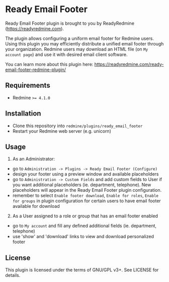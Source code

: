 Ready Email Footer
============

Ready Email Footer plugin is brought to you by ReadyRedmine (https://readyredmine.com).

The plugin allows configuring a uniform email footer for Redmine users. Using this plugin you may efficiently distribute a unified email footer through your organization. Redmine users may download an HTML file (on `My account page`) and use it with desired email client software.

You can learn more about this plugin here: https://readyredmine.com/ready-email-footer-redmine-plugin/

Requirements
------------

- Redmine `>= 4.1.0`


Installation
------------

- Clone this repository into `redmine/plugins/ready_email_footer`
- Restart your Redmine web server (e.g. unicorn)


Usage
-------

1) As an Administrator:
- go to `Administration -> Plugins -> Ready Email Footer (Configure)`
- design your footer using a preview window and available placeholders
- go to `Administration -> Custom Fields` and add custom fields to User if you want additional placeholders (ie. department, telephone). New placeholders will appear in the Ready Email Footer plugin configuration.
- remember to select `Enable footer download`, `Enable for roles`, `Enable for groups` in plugin configuration for certain users to have email footer available for download

2) As a User assigned to a role or group that has an email footer enabled
- go to `My account` and fill any defined additional fields (ie. department, telephone)
- use 'show' and 'download' links to view and download personalized footer


License
-------

This plugin is licensed under the terms of GNU/GPL v3+.
See LICENSE for details.
